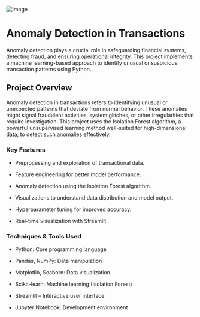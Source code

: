 ![Image](https://github.com/user-attachments/assets/82ec9cdf-32db-4a6d-8379-f8ff4b0156ee)
#  Anomaly Detection in Transactions
Anomaly detection plays a crucial role in safeguarding financial systems, detecting fraud, and ensuring operational integrity. This project implements a machine learning-based approach to identify unusual or suspicious transaction patterns using Python.

## Project Overview
Anomaly detection in transactions refers to identifying unusual or unexpected patterns that deviate from normal behavior. These anomalies might signal fraudulent activities, system glitches, or other irregularities that require investigation.
This project uses the Isolation Forest algorithm, a powerful unsupervised learning method well-suited for high-dimensional data, to detect such anomalies effectively.

### Key Features

- Preprocessing and exploration of transactional data.

- Feature engineering for better model performance.

- Anomaly detection using the Isolation Forest algorithm.

- Visualizations to understand data distribution and model output.

- Hyperparameter tuning for improved accuracy.
  
- Real-time visualization with Streamlit.

### Techniques & Tools Used

- Python: Core programming language

- Pandas, NumPy: Data manipulation

- Matplotlib, Seaborn: Data visualization

- Scikit-learn: Machine learning (Isolation Forest)
  
- Streamlit – Interactive user interface

- Jupyter Notebook: Development environment
